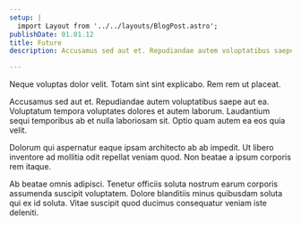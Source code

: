 ```yaml
---
setup: |
  import Layout from '../../layouts/BlogPost.astro';
publishDate: 01.01.12
title: Future
description: Accusamus sed aut et. Repudiandae autem voluptatibus saepe aut ea. Voluptatum tempora voluptates dolores et autem laborum. Laudantium sequi temporibus ab et nulla laboriosam sit. Optio quam autem ea eos quia velit.

---
```


Neque voluptas dolor velit. Totam sint sint explicabo. Rem rem ut placeat.

Accusamus sed aut et. Repudiandae autem voluptatibus saepe aut ea. Voluptatum tempora voluptates dolores et autem laborum. Laudantium sequi temporibus ab et nulla laboriosam sit. Optio quam autem ea eos quia velit.

Dolorum qui aspernatur eaque ipsam architecto ab ab impedit. Ut libero inventore ad mollitia odit repellat veniam quod. Non beatae a ipsum corporis rem itaque.

Ab beatae omnis adipisci. Tenetur officiis soluta nostrum earum corporis assumenda suscipit voluptatem. Dolore blanditiis minus quibusdam soluta qui ex id soluta. Vitae suscipit quod ducimus consequatur veniam iste deleniti.
